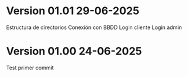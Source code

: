 # Version 01.01 29-06-2025
Estructura de directorios
Conexión con BBDD
Login cliente
Login admin

# Version 01.00 24-06-2025
Test primer commit